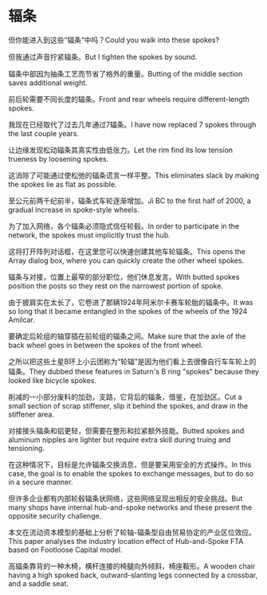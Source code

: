# 辐条

<p><span class="chinese">但你能进入到这些“辐条“中吗？</span><span class="english">Could you walk into these spokes?</span></p>

<p><span class="chinese">但我通过声音拧紧辐条。</span><span class="english">But I tighten the spokes by sound.</span></p>

<p><span class="chinese">辐条中部因为抽条工艺而节省了格外的重量。</span><span class="english">Butting of the middle section saves additional weight.</span></p>

<p><span class="chinese">前后轮需要不同长度的辐条。</span><span class="english">Front and rear wheels require different-length spokes.</span></p>

<p><span class="chinese">我现在已经取代了过去几年通过7辐条。</span><span class="english">I have now replaced 7 spokes through the last couple years.</span></p>

<p><span class="chinese">让边缘发现松动辐条其真实性由低张力。</span><span class="english">Let the rim find its low tension trueness by loosening spokes.</span></p>

<p><span class="chinese">这消除了可能通过使松弛的辐条谎言一样平整。</span><span class="english">This eliminates slack by making the spokes lie as flat as possible.</span></p>

<p><span class="chinese">至公元前两千纪前半，辐条式车轮逐渐增加。</span><span class="english">Ji BC to the first half of 2000, a gradual increase in spoke-style wheels.</span></p>

<p><span class="chinese">为了加入网络，各个辐条必须隐式信任轮毂。</span><span class="english">In order to participate in the network, the spokes must implicitly trust the hub.</span></p>

<p><span class="chinese">这将打开阵列对话框，在这里您可以快速创建其他车轮辐条。</span><span class="english">This opens the Array dialog box, where you can quickly create the other wheel spokes.</span></p>

<p><span class="chinese">辐条与对接，位置上最窄的部分职位，他们休息发言。</span><span class="english">With butted spokes position the posts so they rest on the narrowest portion of spoke.</span></p>

<p><span class="chinese">由于披肩实在太长了，它卷进了那辆1924年阿米尔卡赛车轮胎的辐条中。</span><span class="english">It was so long that it became entangled in the spokes of the wheels of the 1924 Amilcar.</span></p>

<p><span class="chinese">要确定后轮组的轴穿插在前轮组的辐条之间。</span><span class="english">Make sure that the axle of the back wheel goes in between the spokes of the front wheel.</span></p>

<p><span class="chinese">之所以把这些土星B环上小云团称为“轮辐”是因为他们看上去很像自行车车轮上的辐条。</span><span class="english">They dubbed these features in Saturn's B ring "spokes" because they looked like bicycle spokes.</span></p>

<p><span class="chinese">削减的一小部分废料的加劲，支路，它背后的辐条，借鉴，在加劲区。</span><span class="english">Cut a small section of scrap stiffener, slip it behind the spokes, and draw in the stiffener area.</span></p>

<p><span class="chinese">对接接头辐条和铝更轻，但需要在整形和拉紧额外技能。</span><span class="english">Butted spokes and aluminum nipples are lighter but require extra skill during truing and tensioning.</span></p>

<p><span class="chinese">在这种情况下，目标是允许辐条交换消息，但是要采用安全的方式操作。</span><span class="english">In this case, the goal is to enable the spokes to exchange messages, but to do so in a secure manner.</span></p>

<p><span class="chinese">但许多企业都有内部轮毂辐条状网络，这些网络呈现出相反的安全挑战。</span><span class="english">But many shops have internal hub-and-spoke networks and these present the opposite security challenge.</span></p>

<p><span class="chinese">本文在流动资本模型的基础上分析了轮轴-辐条型自由贸易协定的产业区位效应。</span><span class="english">This paper analyses the industry location effect of Hub-and-Spoke FTA based on Footloose Capital model.</span></p>

<p><span class="chinese">高辐条靠背的一种木椅，横杆连接的椅腿向外倾斜，椅座鞍形。</span><span class="english">A wooden chair having a high spoked back, outward-slanting legs connected by a crossbar, and a saddle seat.</span></p>

